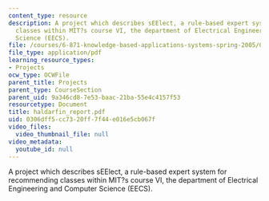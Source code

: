 ```yaml
---
content_type: resource
description: A project which describes sEElect, a rule-based expert system for recommending
  classes within MIT?s course VI, the department of Electrical Engineering and Computer
  Science (EECS).
file: /courses/6-871-knowledge-based-applications-systems-spring-2005/0306dff5cc7320ff7f44e016e5cb067f_haldarfin_report.pdf
file_type: application/pdf
learning_resource_types:
- Projects
ocw_type: OCWFile
parent_title: Projects
parent_type: CourseSection
parent_uid: 9a346cd8-7e53-baac-21ba-55e4c4157f53
resourcetype: Document
title: haldarfin_report.pdf
uid: 0306dff5-cc73-20ff-7f44-e016e5cb067f
video_files:
  video_thumbnail_file: null
video_metadata:
  youtube_id: null
---
```

A project which describes sEElect, a rule-based expert system for recommending classes within MIT?s course VI, the department of Electrical Engineering and Computer Science (EECS).

